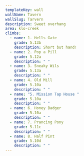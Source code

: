 ```yaml
---
templateKey: wall
wallName: Tavern
wallSlug: Tarvern
description: Sweet overhang
area: klo-creek
climbs:
  - name: 1. Hells Gate
    grade: 5.13b
    description: Short but hand!
  - name: 2. Pop a Pill
    grade: 5.12a
    description: " "
  - name: 3. Sneaky Wils
    grade: 5.13a
    description: " "
  - name: 4. Old Mill
    grade: 5.10a
    description: " "
  - name: "5. Mission Tap House "
    grade: 5.10a
    description: " "
  - name: 6. Honey Badger
    grade: 5.10a
    description: " "
  - name: 7. Prancing Pony
    grade: 5.11c
    description: " "
  - name: 8. Half Pint
    grade: 5.10d
    description: " "
---
```

